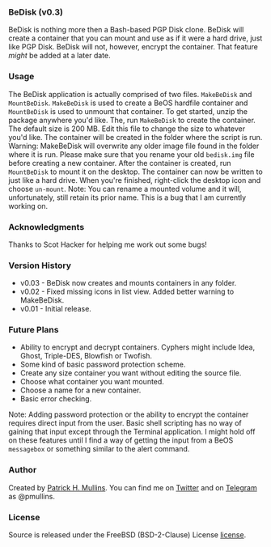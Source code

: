 ### BeDisk (v0.3)

BeDisk is nothing more then a Bash-based PGP Disk clone. BeDisk will create a container that you can mount and use as if it were a hard drive, just like PGP Disk. BeDisk will not, however, encrypt the container. That feature *might* be added at a later date.

### Usage

The BeDisk application is actually comprised of two files. `MakeBeDisk` and `MountBeDisk`. `MakeBeDisk` is used to create a BeOS hardfile container and `MountBeDisk` is used to unmount that container. To get started, unzip the package anywhere you'd like. The, run `MakeBeDisk` to create the container. The default size is 200 MB. Edit this file to change the size to whatever you'd like. The container will be created in the folder where the script is run. Warning: MakeBeDisk will overwrite any older image file found in the folder where it is run. Please make sure that you rename your old `bedisk.img` file before creating a new container. After the container is created, run `MountBeDisk` to mount it on the desktop. The container can now be written to just like a hard drive. When you're finished, right-click the desktop icon and choose `un-mount`. Note: You can rename a mounted volume and it will, unfortunately, still retain its prior name. This is a bug that I am currently working on.

### Acknowledgments

Thanks to Scot Hacker for helping me work out some bugs!

### Version History

- v0.03 - BeDisk now creates and mounts containers in any folder.
- v0.02 - Fixed missing icons in list view. Added better warning to MakeBeDisk.
- v0.01 - Initial release.

### Future Plans

- Ability to encrypt and decrypt containers. Cyphers might include Idea, Ghost, Triple-DES, Blowfish or Twofish.
- Some kind of basic password protection scheme.
- Create any size container you want without editing the source file.
- Choose what container you want mounted.
- Choose a name for a new container.
- Basic error checking.

Note: Adding password protection or the ability to encrypt the container requires direct input from the user. Basic shell scripting has no way of gaining that input except through the Terminal application. I might hold off on these features until I find a way of getting the input from a BeOS `messagebox` or something similar to the alert command.

### Author
Created by [Patrick H. Mullins](http://www.pmullins.net). You can find me on  [Twitter](https://twitter.com/phmullins) and on [Telegram](https://telegram.org/) as @pmullins.

### License
Source is released under the FreeBSD (BSD-2-Clause) License [license](license.md).
